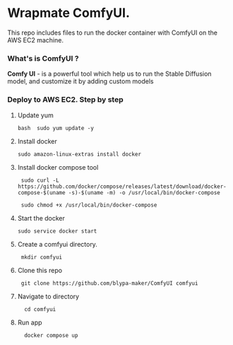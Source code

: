 # Wrapmate ComfyUI. 


This repo includes files to run the docker container with ComfyUI on the AWS EC2 machine. 

### What's is ComfyUI ? 

**Comfy UI** - is a powerful tool which help us to run the Stable Diffusion model, and customize it by adding custom models


### Deploy to AWS EC2. Step by step 

1. Update yum
 
       bash  sudo yum update -y

2. Install docker

       sudo amazon-linux-extras install docker

3. Install docker compose tool

        sudo curl -L https://github.com/docker/compose/releases/latest/download/docker-compose-$(uname -s)-$(uname -m) -o /usr/local/bin/docker-compose

        sudo chmod +x /usr/local/bin/docker-compose

4. Start the docker
   

       sudo service docker start

5. Create a comfyui directory.

        mkdir comfyui
       

6. Clone this repo

        git clone https://github.com/blypa-maker/ComfyUI comfyui

7. Navigate to directory

         cd comfyui

8. Run app

         docker compose up

   
